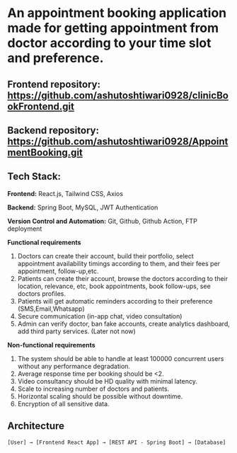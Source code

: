# An appointment booking application made for getting appointment from doctor according to your time slot and preference.

## Frontend repository: https://github.com/ashutoshtiwari0928/clinicBookFrontend.git
## Backend repository: https://github.com/ashutoshtiwari0928/AppointmentBooking.git

## Tech Stack:
**Frontend:**
React.js, Tailwind CSS, Axios

**Backend:**
Spring Boot, MySQL, JWT Authentication

**Version Control and Automation:**
Git, Github, Github Action, FTP deployment


**Functional requirements**
1. Doctors can create their account, build their portfolio, select appointment availability timings according to them, and their fees per appointment, follow-up,etc.
2. Patients can create their account, browse the doctors according to their location, relevance, etc, book appointments, book follow-ups, see doctors profiles.
3. Patients will get automatic reminders according to their preference (SMS,Email,Whatsapp)
4. Secure communication (in-app chat, video consultation)
5. Admin can verify doctor, ban fake accounts, create analytics dashboard, add third party services. (Later not now)

**Non-functional requirements**
1. The system should be able to handle at least 100000 concurrent users without any performance degradation.
2. Average response time per booking should be <2.
3. Video consultancy should be HD quality with minimal latency.
4. Scale to increasing number of doctors and patients.
5. Horizontal scaling should be possible without downtime.
6. Encryption of all sensitive data.

## Architecture 
```plain text
[User] → [Frontend React App] → [REST API - Spring Boot] → [Database]
